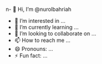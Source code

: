 n- 👋 Hi, I’m @nurolbahriah
- 👀 I’m interested in ...
- 🌱 I’m currently learning ...
- 💞️ I’m looking to collaborate on ...
- 📫 How to reach me ...
- 😄 Pronouns: ...
- ⚡ Fun fact: ...

<!---
nurolbahriah/nurolbahriah is a ✨ special ✨ repository because its `README.md` (this file) appears on your GitHub profile.
You can click the Preview link to take a look at your changes.
--->
